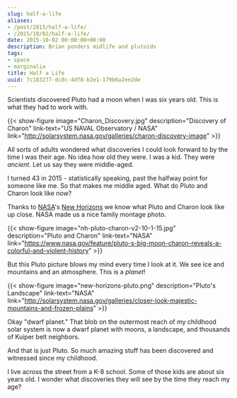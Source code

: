 ```yaml
---
slug: half-a-life
aliases:
- /post/2015/half-a-life/
- /2015/10/02/half-a-life/
date: 2015-10-02 00:00:00+00:00
description: Brian ponders midlife and plutoids
tags:
- space
- marginalia
title: Half a Life
uuid: 7c183277-dc8c-4df8-b2e1-179b6a2ee2de
---
```

Scientists discovered Pluto had a moon when I was six years old. This is
what they had to work with.

{{< show-figure image="Charon_Discovery.jpg"
  description="Discovery of Charon"
  link-text="US NAVAL Observatory / NASA"
  link="http://solarsystem.nasa.gov/galleries/charon-discovery-image" >}}

All sorts of adults wondered what discoveries I could look forward to by
the time I was their age. No idea how old they were. I was a kid. They
were *ancient*. Let us say they were middle-aged.

I turned 43 in 2015 - statistically speaking, past the halfway point for
someone like me. So that makes me middle aged. What do Pluto and Charon
look like now?

Thanks to [NASA](https://www.nasa.gov)'s [New
Horizons](https://www.nasa.gov/mission_pages/newhorizons/main/index.html)
we know what Pluto and Charon look like up close. NASA made us a nice
family montage photo.

{{< show-figure image="nh-pluto-charon-v2-10-1-15.jpg"
  description="Pluto and Charon"
  link-text="NASA"
  link="https://www.nasa.gov/feature/pluto-s-big-moon-charon-reveals-a-colorful-and-violent-history" >}}

But this Pluto picture blows my mind every time I look at it. We see ice
and mountains and an atmosphere. This is a *planet*!

{{< show-figure
  image="new-horizons-pluto.png"
  description="Pluto's Landscape"
  link-text="NASA"
  link="http://solarsystem.nasa.gov/galleries/closer-look-majestic-mountains-and-frozen-plains" >}}

Okay "dwarf planet." That blob on the outermost reach of my childhood
solar system is now a dwarf planet with moons, a landscape, and
thousands of Kuiper belt neighbors.

And that is just Pluto. So much amazing stuff has been discovered and
witnessed since my childhood.

I live across the street from a K-8 school. Some of those kids are about
six years old. I wonder what discoveries they will see by the time they
reach my age?